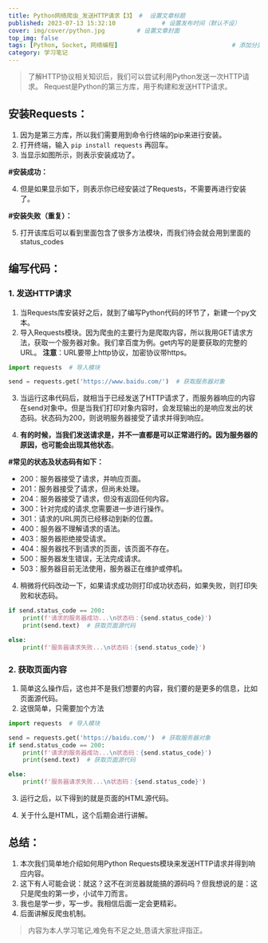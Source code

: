 ```yaml
---
title: Python网络爬虫_发送HTTP请求【3】 #  设置文章标题
published: 2023-07-13 15:32:10             # 设置发布时间（默认不设）
cover: img/cover/python.jpg         # 设置文章封面
top_img: false
tags: [Python, Socket, 网络编程]                                # 添加分类
category: 学习笔记 
---
```


> 了解HTTP协议相关知识后，我们可以尝试利用Python发送一次HTTP请求。
>Request是Python的第三方库，用于构建和发送HTTP请求。

## 安装Requests：
1. 因为是第三方库，所以我们需要用到命令行终端的pip来进行安装。
2. 打开终端，输入 `pip install requests` 再回车。
3. 当显示如图所示，则表示安装成功了。

**#安装成功：**

<!-- #![在这里插入图片描述](https://i-blog.csdnimg.cn/blog_migrate/b773aee387a2d59c3cd7af36a08bb310.png) -->

4. 但是如果显示如下，则表示你已经安装过了Requests，不需要再进行安装了。

**#安装失败（重复）：**

<!-- #![在这里插入图片描述](https://i-blog.csdnimg.cn/blog_migrate/0d311fd49fef9797c09faf6b2246e715.png) -->
5. 打开该库后可以看到里面包含了很多方法模块，而我们待会就会用到里面的status_codes
<!-- ![在这里插入图片描述](https://i-blog.csdnimg.cn/blog_migrate/1cbbce7da666de6dd8e049e1f5258d05.png) -->
## 编写代码：
### 1. 发送HTTP请求
1. 当Requests库安装好之后，就到了编写Python代码的环节了，新建一个py文本。
2. 导入Requests模块。因为爬虫的主要行为是爬取内容，所以我用GET请求方法，获取一个服务器对象。我们拿百度为例。get内写的是要获取的完整的URL。 **注意**：URL要带上http协议，加密协议带https。


```python
import requests  # 导入模块

send = requests.get('https://www.baidu.com/')  # 获取服务器对象
```
3. 当运行这串代码后，就相当于已经发送了HTTP请求了，而服务器响应的内容在send对象中。但是当我们打印对象内容时，会发现输出的是响应发出的状态码。状态码为200，则说明服务器接受了请求并得到响应。

<!-- ![在这里插入图片描述](https://i-blog.csdnimg.cn/blog_migrate/1b0b8cea35078fe2dddd278a673a71b7.png) -->
4. **有的时候，当我们发送请求是，并不一直都是可以正常进行的。因为服务器的原因，也可能会出现其他状态**。

**#常见的状态及状态码有如下：**
- 200：服务器接受了请求，并响应页面。
- 201：服务器接受了请求，但尚未处理。
- 204：服务器接受了请求，但没有返回任何内容。
- 300：针对完成的请求,您需要进一步进行操作。
- 301：请求的URL网页已经移动到新的位置。
- 400：服务器不理解请求的语法。
- 403：服务器拒绝接受请求。
- 404：服务器找不到请求的页面，该页面不存在。
- 500：服务器发生错误，无法完成请求。
- 503：服务器目前无法使用，服务器正在维护或停机。

4. 稍微将代码改动一下，如果请求成功则打印成功状态码，如果失败，则打印失败和状态码。

```python
if send.status_code == 200:
    print(f'请求的服务器成功...\n状态码：{send.status_code}')
    print(send.text)  # 获取页面源代码

else:
    print(f'服务器请求失败...\n状态码：{send.status_code}')

```

### 2. 获取页面内容
1. 简单这么操作后，这也并不是我们想要的内容，我们要的是更多的信息，比如页面源代码。
2. 这很简单，只需要加个方法

```python
import requests  # 导入模块

send = requests.get('https://baidu.com/')  # 获取服务器对象
if send.status_code == 200:
    print(f'请求的服务器成功...\n状态码：{send.status_code}')
    print(send.text)  # 获取页面源代码

else:
    print(f'服务器请求失败...\n状态码：{send.status_code}')

```
3. 运行之后，以下得到的就是页面的HTML源代码。

<!-- ![在这里插入图片描述](https://i-blog.csdnimg.cn/blog_migrate/3c30de91ba43b93a82458cbbcefe37d3.png) -->

4. 关于什么是HTML，这个后期会进行讲解。

## 总结：
1. 本次我们简单地介绍如何用Python Requests模块来发送HTTP请求并得到响应内容。
2. 这下有人可能会说：就这？这不在浏览器就能搞的源码吗？但我想说的是：这只是爬虫的第一步，小试牛刀而言。
3. 我也是学一步，写一步。我相信后面一定会更精彩。
4. 后面讲解反爬虫机制。
>内容为本人学习笔记,难免有不足之处,恳请大家批评指正。